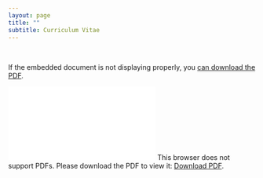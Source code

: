 ```yaml
---
layout: page
title: ""
subtitle: Curriculum Vitae
---
```


<br>

If the embedded document is not displaying properly, you [can download the PDF](/pdf/CV_2020Jan.pdf). 

<object data="/pdf/CV_2020Jan.pdf" type="application/pdf" width="800px" height="800px">
    <embed src="/pdf/Zillig_CV1.pdf">
        This browser does not support PDFs. Please download the PDF to view it: <a href="/pdf/CV_2020Jan.pdf">Download PDF</a>.</p>
    </embed>
</object>